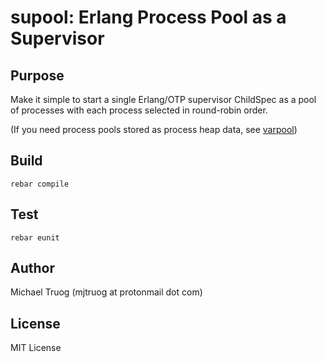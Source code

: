 supool: Erlang Process Pool as a Supervisor
===========================================

Purpose
-------

Make it simple to start a single Erlang/OTP supervisor ChildSpec as a pool of
processes with each process selected in round-robin order.

(If you need process pools stored as process heap data,
 see [varpool](https://github.com/okeuday/varpool#readme))

Build
-----

    rebar compile

Test
----

    rebar eunit

Author
------

Michael Truog (mjtruog at protonmail dot com)

License
-------

MIT License

